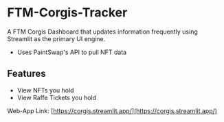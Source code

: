 # FTM-Corgis-Tracker

A FTM Corgis Dashboard that updates information frequently using Streamlit as the primary UI engine.
- Uses PaintSwap's API to pull NFT data

## Features
- View NFTs you hold
- View Raffe Tickets you hold

Web-App Link: [https://corgis.streamlit.app/](https://corgis.streamlit.app/)
